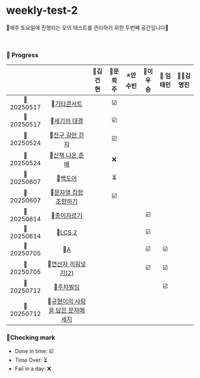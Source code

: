 # weekly-test-2
🍒매주 토요일에 진행되는 모의 테스트를 관리하기 위한 두번째 공간입니다🍒

<br>

### 🍒 Progress

|            |                                                                                                                        | 👑김건현 | 🐹문희주 | ⭐안수빈 | 💪이우승 | 👻 임태민 | 🐻‍❄️김명진 |
| :--------: | :---------------------------------------------------------------------------------------------------------------------: | :------: | :------: | :------: | :------: | :------: | :------------: |
| 📅20250517 |        📜[기타콘서트](https://www.acmicpc.net/problem/1497)        |       |    ☑️   |       |       |       |       |
| 📅20250517 |        📜[세기의 대결](https://www.acmicpc.net/problem/33679)        |       |    ☑️   |       |       |       |       |
| 📅20250524 |        📜[전구 길만 걷자](https://www.acmicpc.net/problem/17359)        |       |    ☑️   |       |       |       |       |
| 📅20250524 |        📜[산책 나온 춘배](https://www.acmicpc.net/problem/30412)        |       |    ❌   |       |       |       |       |
| 📅20250607 |        📜[백도어](https://www.acmicpc.net/problem/17396)        |       |    ⏳   |       |       |       |       |
| 📅20250607 |        📜[문자열 집합 조합하기](https://www.acmicpc.net/problem/25328)        |       |    ☑️   |       |       |       |       |
| 📅20250614 |        📜[종이자르기](https://www.acmicpc.net/problem/2628)        |       |       |       |   ☑️    |       |       |
| 📅20250614 |        📜[LCS 2](https://www.acmicpc.net/problem/9252)        |       |       |       |   ☑️    |       |       |
| 📅20250705 |        📜[A](https://www.acmicpc.net/problem/13171)        |       |       |       |   ☑️    |    ☑️      |       |
| 📅20250705 |        📜[연산자 끼워넣기(2)](https://www.acmicpc.net/problem/15658)        |       |       |       |   ☑️    |  ☑️       |       |
| 📅20250712 |        📜[주차빌딩](https://www.acmicpc.net/problem/3699)        |       |       |       |     |    ☑️      |       |
| 📅20250712 |        📜[규현이의 사랑을 담은 문자메세지](https://www.acmicpc.net/problem/2713)        |       |       |       |     |       |       |
### 🍒Checking mark

- Done in time: ☑️ <br>
- Time Over: ⏳ <br>
- Fail in a day: ❌ <br>
